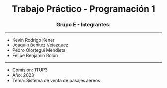 <h1 align="center">Trabajo Práctico - Programación 1</h1> 
<h3 align="center">Grupo E - Integrantes:</h3>

<hr>

- Kevin Rodrigo Kener
- Joaquín Benitez Velazquez
- Pedro Olortegui Mendieta
- Felipe Benjamin Rolon
<hr>

- Comision: 1TUP3
- Año: 2023
- Tema: Sistema de venta de pasajes aéreos

